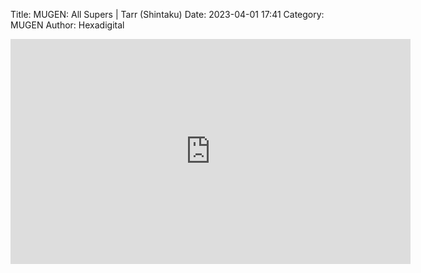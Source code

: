 Title: MUGEN: All Supers | Tarr (Shintaku)
Date: 2023-04-01 17:41
Category: MUGEN
Author: Hexadigital

<center><iframe src="https://www.youtube.com/embed/JhkLYjIHJyg?feature=oembed" allow="accelerometer; autoplay; encrypted-media; gyroscope; picture-in-picture" width="640" height="360" frameborder="0"></iframe>

